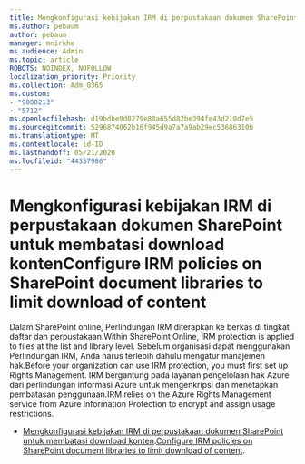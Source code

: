 ```yaml
---
title: Mengkonfigurasi kebijakan IRM di perpustakaan dokumen SharePoint untuk membatasi download konten
ms.author: pebaum
author: pebaum
manager: mnirkhe
ms.audience: Admin
ms.topic: article
ROBOTS: NOINDEX, NOFOLLOW
localization_priority: Priority
ms.collection: Adm_O365
ms.custom:
- "9000213"
- "5712"
ms.openlocfilehash: d19bdbe9d8279e80a655d82be394fe43d210d7e5
ms.sourcegitcommit: 5296874062b16f945d9a7a7a9ab29ec53686310b
ms.translationtype: MT
ms.contentlocale: id-ID
ms.lasthandoff: 05/21/2020
ms.locfileid: "44357986"
---
```

# <a name="configure-irm-policies-on-sharepoint-document-libraries-to-limit-download-of-content"></a><span data-ttu-id="a4efa-102">Mengkonfigurasi kebijakan IRM di perpustakaan dokumen SharePoint untuk membatasi download konten</span><span class="sxs-lookup"><span data-stu-id="a4efa-102">Configure IRM policies on SharePoint document libraries to limit download of content</span></span>

<span data-ttu-id="a4efa-103">Dalam SharePoint online, Perlindungan IRM diterapkan ke berkas di tingkat daftar dan perpustakaan.</span><span class="sxs-lookup"><span data-stu-id="a4efa-103">Within SharePoint Online, IRM protection is applied to files at the list and library level.</span></span> <span data-ttu-id="a4efa-104">Sebelum organisasi dapat menggunakan Perlindungan IRM, Anda harus terlebih dahulu mengatur manajemen hak.</span><span class="sxs-lookup"><span data-stu-id="a4efa-104">Before your organization can use IRM protection, you must first set up Rights Management.</span></span> <span data-ttu-id="a4efa-105">IRM bergantung pada layanan pengelolaan hak Azure dari perlindungan informasi Azure untuk mengenkripsi dan menetapkan pembatasan penggunaan.</span><span class="sxs-lookup"><span data-stu-id="a4efa-105">IRM relies on the Azure Rights Management service from Azure Information Protection to encrypt and assign usage restrictions.</span></span>

- <span data-ttu-id="a4efa-106">[Mengkonfigurasi kebijakan IRM di perpustakaan dokumen SharePoint untuk membatasi download konten](https://docs.microsoft.com/office365/securitycompliance/set-up-irm-in-sp-admin-center).</span><span class="sxs-lookup"><span data-stu-id="a4efa-106">[Configure IRM policies on SharePoint document libraries to limit download of content](https://docs.microsoft.com/office365/securitycompliance/set-up-irm-in-sp-admin-center).</span></span>
